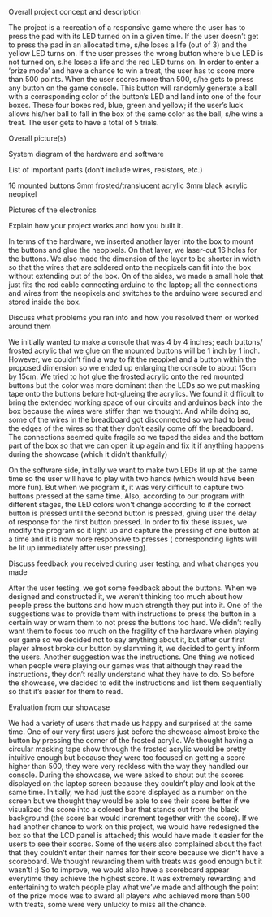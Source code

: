 Overall project concept and description


The project is a recreation of a responsive game where the user has to press the pad with its LED turned on in a given time. If the user doesn’t get to press the pad in an allocated time, s/he loses a life (out of 3) and the yellow LED turns on. If the user presses the wrong button where blue LED is not turned on, s.he loses a life and the red LED turns on. 
In order to enter a ‘prize mode’ and have a chance to win a treat, the user has to score more than 500 points. 
When the user scores more than 500, s/he gets to press any button on the game console. This button will randomly generate a ball with a corresponding color of the button’s LED and land into one of the four boxes. These four boxes red, blue, green and yellow; if the user’s luck allows his/her ball to fall in the box of the same color as the ball, s/he wins a treat.
The user gets to have a total of 5 trials.



Overall picture(s)





System diagram of the hardware and software


List of important parts (don’t include wires, resistors, etc.)


16 mounted buttons
3mm frosted/translucent acrylic
3mm black acrylic
neopixel

Pictures of the electronics



Explain how your project works and how you built it.


In terms of the hardware, we inserted another layer into the box to mount the buttons and glue the neopixels. On that layer, we laser-cut 16 holes for the buttons. We also made the dimension of the layer to be shorter in width so that the wires that are soldered onto the neopixels can fit into the box without extending out of the box. On of the sides, we made a small hole that just fits the red cable connecting arduino to the laptop; all the connections and wires from the neopixels and switches to the arduino were secured and stored inside the box.

Discuss what problems you ran into and how you resolved them or worked around them


We initially wanted to make a console that was 4 by 4 inches; each buttons/ frosted acrylic that we glue on the mounted buttons will be 1 inch by 1 inch. However, we couldn’t find a way to fit the neopixel and a button within the proposed dimension so we ended up enlarging the console to about 15cm by 15cm. 
We tried to hot glue the frosted acrylic onto the red mounted buttons but the color was more dominant than the LEDs so we put masking tape onto the buttons before hot-glueing the acrylics.
We found it difficult to bring the extended working space of our circuits and arduinos back into the box because the wires were stiffer than we thought. And while doing so, some of the wires in the breadboard got disconnected so we had to bend the edges of the wires so that they don’t easily come off the breadboard. 
The connections seemed quite fragile so we taped the sides and the bottom part of the box so that we can open it up again and fix it if anything happens during the showcase (which it didn’t thankfully)


On the software side, initially we want to make two LEDs lit up at the same time so the user will have to play with two hands (which would have been more fun). But when we program it, it was very difficult to capture two buttons pressed at the same time. Also, according to our program with different stages, the LED colors won't change according to if the correct button is pressed until the second button is pressed, giving user the delay of response for the first button pressed. In order to fix these issues, we modify the program so it light up and capture the pressing of one button at a time and it is now more responsive to presses ( corresponding lights will be lit up immediately after user pressing).


Discuss feedback you received during user testing, and what changes you made


After the user testing, we got some feedback about the buttons. When we designed and constructed it, we weren’t thinking too much about how people press the buttons and how much strength they put into it. One of the suggestions was to provide them with instructions to press the button in a certain way or warn them to not press the buttons too hard. We didn’t really want them to focus too much on the fragility of the hardware when playing our game so we decided not to say anything about it, but after our first player almost broke our button by slamming it, we decided to gently inform the users. 
Another suggestion was the instructions. One thing we noticed when people were playing our games was that although they read the instructions, they don’t really understand what they have to do. So before the showcase, we decided to edit the instructions and list them sequentially so that it’s easier for them to read. 


Evaluation from our showcase


We had a variety of users that made us happy and surprised at the same time. One of our very first users just before the showcase almost broke the button by pressing the corner of the frosted acrylic. We thought having a circular masking tape show through the frosted acrylic would be pretty intuitive enough but because they were too focused on getting a score higher than 500, they were very reckless with the way they handled our console. 
During the showcase, we were asked to shout out the scores displayed on the laptop screen because they couldn’t play and look at the same time. Initially, we had just the score displayed as a number on the screen but we thought they would be able to see their score better if we visualized the score into a colored bar that stands out from the black background (the score bar would increment together with the score). If we had another chance to work on this project, we would have redesigned the box so that the LCD panel is attached; this would have made it easier for the users to see their scores.
Some of the users also complained about the fact that they couldn’t enter their names for their score because we didn’t have a scoreboard. We thought rewarding them with treats was good enough but it wasn’t! :) So to improve, we would also have a scoreboard appear everytime they achieve the highest score.
It was extremely rewarding and entertaining to watch people play what we’ve made and although the point of the prize mode was to award all players who achieved more than 500 with treats, some were very unlucky to miss all the chance. 

